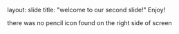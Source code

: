 layout: slide
title: "welcome to our second slide!" Enjoy!


there was no pencil icon found on the right side of screen
